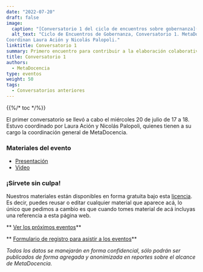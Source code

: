 ```yaml
---
date: "2022-07-20"
draft: false
image:
  caption: "[Conversatorio 1 del ciclo de encuentros sobre gobernanza](https://www.metadocencia.org/content/es/evento/Gobernanza/GobernanzaMD_agenda.jpg)"
  alt_text: "Ciclo de Encuentros de Gobernanza, Conversatorio 1. MetaDocencia: pensar colaborativamente nuestra Gobernanza. Miércoles 20/07 a las 17 hs. (UTC-3).
Coordinan Laura Ación y Nicolás Palopoli."
linktitle: Conversatorio 1
summary: Primero encuentro para contribuir a la elaboración colaborativa de la gobernanza de MetaDocencia
title: Conversatorio 1
authors:
  - MetaDocencia
type: eventos
weight: 50
tags:
  - Conversatorios anteriores
---
```


{{%/* toc */%}}

El primer conversatorio se llevó a cabo el miércoles 20 de julio de 17 a 18. Estuvo coordinado por Laura Ación y Nicolás Palopoli, quienes tienen a su cargo la coordinación general de MetaDocencia. 

### Materiales del evento

* [Presentación](https://docs.google.com/presentation/d/1RnoD3inpMVZ5VhHli3sb5nAUtWwVY8qwmBBqtb0Ql6I/edit?usp=sharing)
* [Video](https://youtu.be/SotP_QwBDj8)

### ¡Sírvete sin culpa!

Nuestros materiales están disponibles en forma gratuita bajo esta [licencia](https://creativecommons.org/licenses/by/4.0/deed.es). Es decir, puedes reusar o editar cualquier material que aparece acá, lo único que pedimos a cambio es que cuando tomes material de acá incluyas una referencia a esta página web.

** [Ver los próximos eventos](https://deploy-preview-101--metadocencia.netlify.app/eventos/)**

** [Formulario de registro para asistir a los eventos](https://docs.google.com/forms/d/e/1FAIpQLSfUHrL4F10zWwOuRKW0I8y-_7YT1p8PslzIk7jLBuoR41Hs-Q/viewform)**

*Todos los datos se manejarán en forma confidencial, sólo podrán ser publicados de forma agregada y anonimizada en reportes sobre el alcance de MetaDocencia.*
